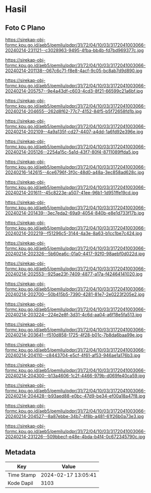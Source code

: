 # Hasil

## Foto C Plano

https://sirekap-obj-formc.kpu.go.id/aeb5/pemilu/pdpr/31/72/04/10/03/3172041003066-20240214-231121--c3028963-9495-4fba-bb4b-fd7bd969377c.jpg

https://sirekap-obj-formc.kpu.go.id/aeb5/pemilu/pdpr/31/72/04/10/03/3172041003066-20240214-201138--067c6c71-f8e8-4acf-9c05-bc8ab7d9d890.jpg

https://sirekap-obj-formc.kpu.go.id/aeb5/pemilu/pdpr/31/72/04/10/03/3172041003066-20240214-205757--9e4a43df-c603-4cd3-8f21-66599c21a6bf.jpg

https://sirekap-obj-formc.kpu.go.id/aeb5/pemilu/pdpr/31/72/04/10/03/3172041003066-20240214-204655--262d8f62-77c7-4152-84f5-b5f72658fd1b.jpg

https://sirekap-obj-formc.kpu.go.id/aeb5/pemilu/pdpr/31/72/04/10/03/3172041003066-20240214-202109--4a9a135f-cd27-4407-a4dd-1a6fd92e396e.jpg

https://sirekap-obj-formc.kpu.go.id/aeb5/pemilu/pdpr/31/72/04/10/03/3172041003066-20240214-205126--2254a15c-5a1d-43f7-80f4-8711089ffda5.jpg

https://sirekap-obj-formc.kpu.go.id/aeb5/pemilu/pdpr/31/72/04/10/03/3172041003066-20240216-142615--4ce6796f-3f0c-48d0-a48a-3ec858ad628c.jpg

https://sirekap-obj-formc.kpu.go.id/aeb5/pemilu/pdpr/31/72/04/10/03/3172041003066-20240214-201611--45c8223e-a507-41ee-96b1-1d951ffe19cd.jpg

https://sirekap-obj-formc.kpu.go.id/aeb5/pemilu/pdpr/31/72/04/10/03/3172041003066-20240214-201439--3ec7eda2-69a9-4054-840b-e8e1d733f17b.jpg

https://sirekap-obj-formc.kpu.go.id/aeb5/pemilu/pdpr/31/72/04/10/03/3172041003066-20240214-202219--f51296c5-3144-4a3e-8a63-b1cc1be7c424.jpg

https://sirekap-obj-formc.kpu.go.id/aeb5/pemilu/pdpr/31/72/04/10/03/3172041003066-20240214-202326--5b60ea6c-01a0-4417-92f0-98aebf0d022d.jpg

https://sirekap-obj-formc.kpu.go.id/aeb5/pemilu/pdpr/31/72/04/10/03/3172041003066-20240214-202553--925ae23f-7409-4877-a17a-f42464141020.jpg

https://sirekap-obj-formc.kpu.go.id/aeb5/pemilu/pdpr/31/72/04/10/03/3172041003066-20240214-202700--50b415b5-7390-4281-81e7-2e0223f205e2.jpg

https://sirekap-obj-formc.kpu.go.id/aeb5/pemilu/pdpr/31/72/04/10/03/3172041003066-20240214-203224--224e2e8f-3d31-4c6d-aa04-a6f18e5fa513.jpg

https://sirekap-obj-formc.kpu.go.id/aeb5/pemilu/pdpr/31/72/04/10/03/3172041003066-20240214-203641--f510d858-1725-4f28-b01c-7b8da6baa99e.jpg

https://sirekap-obj-formc.kpu.go.id/aeb5/pemilu/pdpr/31/72/04/10/03/3172041003066-20240214-204110--c8443704-e5cf-4f61-af53-946ae1a176b3.jpg

https://sirekap-obj-formc.kpu.go.id/aeb5/pemilu/pdpr/31/72/04/10/03/3172041003066-20240214-204300--b13a4606-1c2f-4466-979b-d069fe40ca59.jpg

https://sirekap-obj-formc.kpu.go.id/aeb5/pemilu/pdpr/31/72/04/10/03/3172041003066-20240214-204428--b93aed88-e0bc-47d9-be34-ef00a18a47f8.jpg

https://sirekap-obj-formc.kpu.go.id/aeb5/pemilu/pdpr/31/72/04/10/03/3172041003066-20240214-204527--8a87ebbe-34b7-4f8b-a481-61f26b0a73e3.jpg

https://sirekap-obj-formc.kpu.go.id/aeb5/pemilu/pdpr/31/72/04/10/03/3172041003066-20240214-231226--509bbecf-e48e-4bda-b4f4-0c672345790c.jpg


## Metadata

| Key        | Value               |
| ---------- | ------------------- |
| Time Stamp | 2024-02-17 13:05:41 |
| Kode Dapil | 3103                |



